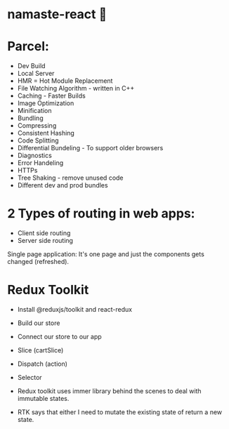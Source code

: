 # namaste-react 🚀

# Parcel:

- Dev Build
- Local Server
- HMR = Hot Module Replacement
- File Watching Algorithm - written in C++
- Caching - Faster Builds
- Image Optimization
- Minification
- Bundling
- Compressing
- Consistent Hashing
- Code Splitting
- Differential Bundeling - To support older browsers
- Diagnostics
- Error Handeling
- HTTPs
- Tree Shaking - remove unused code
- Different dev and prod bundles

# 2 Types of routing in web apps:

- Client side routing
- Server side routing

Single page application: It's one page and just the components gets changed (refreshed).

# Redux Toolkit

- Install @reduxjs/toolkit and react-redux
- Build our store
- Connect our store to our app
- Slice (cartSlice)
- Dispatch (action)
- Selector

- Redux toolkit uses immer library behind the scenes to deal with immutable states.
- RTK says that either I need to mutate the existing state of return a new state.
